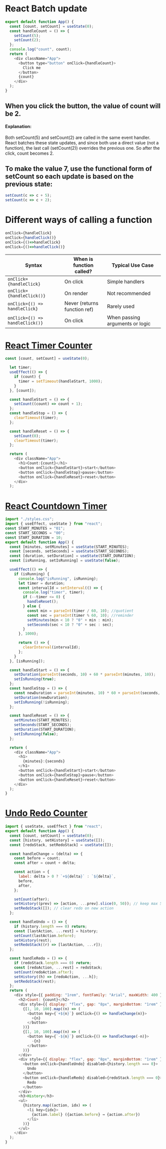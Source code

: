 # React Batch update
```js
export default function App() {
  const [count, setCount] = useState(0);
  const handleCount = () => {
    setCount(5);
    setCount(2);
  };
  console.log("count", count);
  return (
    <div className="App">
      <button type="button" onClick={handleCount}>
        Click me
      </button>
      {count}
    </div>
  );
}
```
## When you click the button, the value of count will be 2.

#### Explanation:
Both setCount(5) and setCount(2) are called in the same event handler. React batches these state updates, and since both use a direct value (not a function), the last call (setCount(2)) overrides the previous one. So after the click, count becomes 2.

## To make the value 7, use the functional form of setCount so each update is based on the previous state:
```js
setCount(c => c + 5);
setCount(c => c + 2);
```



# Different ways of calling a function

```js
onClick={handleClick}
onClick={handleClick()}
onClick={()=>handleClick}
onClick={()=>handleClick()}
```
| Syntax                        | When is function called?         | Typical Use Case                          |
|-------------------------------|----------------------------------|-------------------------------------------|
| `onClick={handleClick}`        | On click                         | Simple handlers                           |
| `onClick={handleClick()}`      | On render                        | Not recommended                           |
| `onClick={() => handleClick}`  | Never (returns function ref)     | Rarely used                               |
| `onClick={() => handleClick()}`| On click                         | When passing arguments or logic           |


# [React Timer Counter](https://github.com/shubham2811/TimerCounter)

```js
const [count, setCount] = useState(0);

  let timer;
  useEffect(() => {
    if (count) {
      timer = setTimeout(handleStart, 1000);
    }
  }, [count]);

  const handleStart = () => {
    setCount((count) => count + 1);
  };
  const handleStop = () => {
    clearTimeout(timer);
  };

  const handleReset = () => {
    setCount(0);
    clearTimeout(timer);
  };

  return (
    <div className="App">
      <h1>Count:{count}</h1>
      <button onClick={handleStart}>start</button>
      <button onClick={handleStop}>pause</button>
      <button onClick={handleReset}>reset</button>
    </div>
  );

```
# [React Countdown Timer](https://github.com/shubham2811/React-Countdown-Timer)
```js
import "./styles.css";
import { useEffect, useState } from "react";
const START_MINUTES = "01";
const START_SECONDS = "00";
const START_DURATION = 10;
export default function App() {
  const [minutes, setMinutes] = useState(START_MINUTES);
  const [seconds, setSeconds] = useState(START_SECONDS);
  const [duration, setDuration] = useState(START_DURATION);
  const [isRunning, setIsRunning] = useState(false);

  useEffect(() => {
    if (isRunning) {
      console.log("isRunning", isRunning);
      let timer = duration;
      const intervalId = setInterval(() => {
        console.log("timer", timer);
        if (--timer <= 0) {
          handleReset();
        } else {
          const min = parseInt(timer / 60, 10); //quotient
          const sec = parseInt(timer % 60, 10); //reminder
          setMinutes(min < 10 ? "0" + min : min);
          setSeconds(sec < 10 ? "0" + sec : sec);
        }
      }, 1000);

      return () => {
        clearInterval(intervalId);
      };
    }
  }, [isRunning]);

  const handleStart = () => {
    setDuration(parseInt(seconds, 10) + 60 * parseInt(minutes, 10));
    setIsRunning(true);
  };
  const handleStop = () => {
    const newDuration = parseInt(minutes, 10) * 60 + parseInt(seconds, 10);
    setDuration(newDuration);
    setIsRunning(!isRunning);
  };

  const handleReset = () => {
    setMinutes(START_MINUTES);
    setSeconds(START_SECONDS);
    setDuration(START_DURATION);
    setIsRunning(false);
  };

  return (
    <div className="App">
      <h1>
        {minutes}:{seconds}
      </h1>
      <button onClick={handleStart}>start</button>
      <button onClick={handleStop}>pause</button>
      <button onClick={handleReset}>reset</button>
    </div>
  );
}

```
# [Undo Redo Counter](https://www.notion.so/Map-Async-1fb057ee7160803aac61e344b75ee347)
```javascript
import { useState, useEffect } from "react";
export default function App() {
  const [count, setCount] = useState(0);
  const [history, setHistory] = useState([]);
  const [redoStack, setRedoStack] = useState([]);

  const handleChange = (delta) => {
    const before = count;
    const after = count + delta;

    const action = {
      label: delta > 0 ? `+${delta}` : `${delta}`,
      before,
      after,
    };

    setCount(after);
    setHistory((prev) => [action, ...prev].slice(0, 50)); // keep max 50
    setRedoStack([]); // clear redo on new action
  };

  const handleUndo = () => {
    if (history.length === 0) return;
    const [lastAction, ...rest] = history;
    setCount(lastAction.before);
    setHistory(rest);
    setRedoStack((r) => [lastAction, ...r]);
  };

  const handleRedo = () => {
    if (redoStack.length === 0) return;
    const [redoAction, ...rest] = redoStack;
    setCount(redoAction.after);
    setHistory((h) => [redoAction, ...h]);
    setRedoStack(rest);
  };
  return (
    <div style={{ padding: "1rem", fontFamily: "Arial", maxWidth: 400 }}>
      <h2>Count: {count}</h2>
      <div style={{ display: "flex", gap: "8px", marginBottom: "1rem" }}>
        {[1, 10, 100].map((n) => (
          <button key={`+${n}`} onClick={() => handleChange(n)}>
            +{n}
          </button>
        ))}
        {[1, 10, 100].map((n) => (
          <button key={`-${n}`} onClick={() => handleChange(-n)}>
            -{n}
          </button>
        ))}
      </div>
      <div style={{ display: "flex", gap: "8px", marginBottom: "1rem" }}>
        <button onClick={handleUndo} disabled={history.length === 0}>
          Undo
        </button>
        <button onClick={handleRedo} disabled={redoStack.length === 0}>
          Redo
        </button>
      </div>
      <h3>History</h3>
      <ul>
        {history.map((action, idx) => (
          <li key={idx}>
            {action.label} ({action.before} → {action.after})
          </li>
        ))}
      </ul>
    </div>
  );
}
```